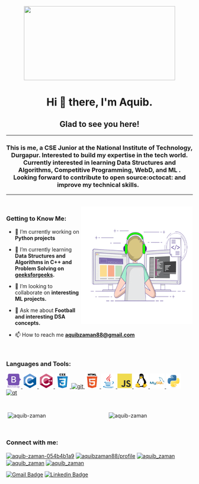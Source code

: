 <div align='center'>
  <img src="https://capsule-render.vercel.app/api?type=waving&height=200&text=Aquib%20Here!&fontAlign=75&fontAlignY=40&color=gradient" height="200" width=90%/>
  
</div>
<h1 align="center">Hi 👋 there, I'm Aquib.</h1>
<h2 align="center">Glad to see you here!</h2>
<hr>
 <h3 align="center">This is me, a CSE Junior at the National Institute of Technology, Durgapur. Interested to build my expertise in the tech world. Currently interested in learning Data Structures and Algorithms, Competitive Programming, WebD, and ML <!--<img src="https://github.com/TheDudeThatCode/TheDudeThatCode/blob/master/Assets/Developer.gif" width="30px">-->. Looking forward to contribute to open source:octocat: and improve my technical skills.&nbsp;<!--<img src="https://github.com/TheDudeThatCode/TheDudeThatCode/blob/master/Assets/Designer.gif" width="36px">-->&nbsp</h3> 
<hr>
<br>
<img align="right" alt="GIF" src="https://github.com/AQUIB-ZAMAN/AQUIB-ZAMAN/blob/main/coding.gif" width="60%" height="318" />
<h3>Getting to Know Me:</h3>

- 🔭 I’m currently working on **Python projects**

- 🌱 I’m currently learning **Data Structures and Algorithms in C++ and Problem Solving on [geeksforgeeks](https://auth.geeksforgeeks.org/user/aquibzaman88/profile).**

- 👯 I’m looking to collaborate on **interesting ML projects.**

- 💬 Ask me about **Football and interesting DSA concepts.**

- 📫 How to reach me **aquibzaman88@gmail.com**
<br>

<h3 align="left">Languages and Tools:</h3>
<p align="left"> <a href="https://getbootstrap.com" target="_blank"> <img src="https://raw.githubusercontent.com/devicons/devicon/master/icons/bootstrap/bootstrap-plain-wordmark.svg" alt="bootstrap" width="40" height="40"/> </a> <a href="https://www.cprogramming.com/" target="_blank"> <img src="https://raw.githubusercontent.com/devicons/devicon/master/icons/c/c-original.svg" alt="c" width="40" height="40"/> </a> <a href="https://www.w3schools.com/cpp/" target="_blank"> <img src="https://raw.githubusercontent.com/devicons/devicon/master/icons/cplusplus/cplusplus-original.svg" alt="cplusplus" width="40" height="40"/> </a> <a href="https://www.w3schools.com/css/" target="_blank"> <img src="https://raw.githubusercontent.com/devicons/devicon/master/icons/css3/css3-original-wordmark.svg" alt="css3" width="40" height="40"/> </a> <a href="https://git-scm.com/" target="_blank"> <img src="https://www.vectorlogo.zone/logos/git-scm/git-scm-icon.svg" alt="git" width="40" height="40"/> </a> <a href="https://www.w3.org/html/" target="_blank"> <img src="https://raw.githubusercontent.com/devicons/devicon/master/icons/html5/html5-original-wordmark.svg" alt="html5" width="40" height="40"/> </a> <a href="https://www.java.com" target="_blank"> <img src="https://raw.githubusercontent.com/devicons/devicon/master/icons/java/java-original.svg" alt="java" width="40" height="40"/> </a> <a href="https://developer.mozilla.org/en-US/docs/Web/JavaScript" target="_blank"> <img src="https://raw.githubusercontent.com/devicons/devicon/master/icons/javascript/javascript-original.svg" alt="javascript" width="40" height="40"/> </a> <a href="https://www.linux.org/" target="_blank"> <img src="https://raw.githubusercontent.com/devicons/devicon/master/icons/linux/linux-original.svg" alt="linux" width="40" height="40"/> </a> <a href="https://www.mysql.com/" target="_blank"> <img src="https://raw.githubusercontent.com/devicons/devicon/master/icons/mysql/mysql-original-wordmark.svg" alt="mysql" width="40" height="40"/> </a> <a href="https://www.python.org" target="_blank"> <img src="https://raw.githubusercontent.com/devicons/devicon/master/icons/python/python-original.svg" alt="python" width="40" height="40"/> </a> <a href="https://www.qt.io/" target="_blank"> <img src="https://upload.wikimedia.org/wikipedia/commons/0/0b/Qt_logo_2016.svg" alt="qt" width="40" height="40"/> </a> </p>
<br>

<p>
&nbsp;<img  width="40%" src="https://github-readme-stats.vercel.app/api?username=AQUIB-ZAMAN&show_icons=true&locale=en&theme=radical" alt="aquib-zaman" />
<img width="45%" align="right" src="https://github-readme-stats.vercel.app/api/top-langs?username=AQUIB-ZAMAN&show_icons=true&locale=en&layout=compact&theme=radical" alt="aquib-zaman" />
</p>


<br>
<div>
<h3 align="left">Connect with me:</h3>
<p align="left">
<a href="https://linkedin.com/in/aquib-zaman-054b4b1a9" target="blank"><img align="center" src="https://raw.githubusercontent.com/rahuldkjain/github-profile-readme-generator/master/src/images/icons/Social/linked-in-alt.svg" alt="aquib-zaman-054b4b1a9" height="30" width="40" /></a>
<a href="https://auth.geeksforgeeks.org/user/aquibzaman88/profile" target="blank"><img align="center" src="https://raw.githubusercontent.com/rahuldkjain/github-profile-readme-generator/master/src/images/icons/Social/geeks-for-geeks.svg" alt="aquibzaman88/profile" height="30" width="40" /></a>
<a href="https://www.codechef.com/users/aquib_zaman" target="blank"><img align="center" src="https://cdn.jsdelivr.net/npm/simple-icons@3.1.0/icons/codechef.svg" alt="aquib_zaman" height="30" width="40" /></a>
<a href="https://codeforces.com/profile/aquib_zaman" target="blank"><img align="center" src="https://cdn.jsdelivr.net/npm/simple-icons@3.0.1/icons/codeforces.svg" alt="aquib_zaman" height="30" width="40" /></a>
<a href="https://www.leetcode.com/aquib_zaman" target="blank"><img align="center" src="https://raw.githubusercontent.com/rahuldkjain/github-profile-readme-generator/master/src/images/icons/Social/leet-code.svg" alt="aquib_zaman" height="30" width="40" /></a>

</p>

[![Gmail Badge](https://img.shields.io/badge/-aquibzaman88@gmail.com-c14438?style=flat&logo=Gmail&logoColor=white)](mailto:aquibzaman88@gmail.com "Connect via Email")
[![Linkedin Badge](https://img.shields.io/badge/-Aquib%20Zaman-0072b1?style=flat&logo=Linkedin&logoColor=white)](https://www.linkedin.com/in/aquib-zaman-054b4b1a9 "Connect on LinkedIn")
</div>

<!--
**AQUIB-ZAMAN/AQUIB-ZAMAN** is a ✨ _special_ ✨ repository because its `README.md` (this file) appears on your GitHub profile.

Here are some ideas to get you started:

- 🔭 I’m currently working on ...
- 🌱 I’m currently learning ...
- 👯 I’m looking to collaborate on ...
- 🤔 I’m looking for help with ...
- 💬 Ask me about ...
- 📫 How to reach me: ...
- 😄 Pronouns: ...
- ⚡ Fun fact: ...
-->
